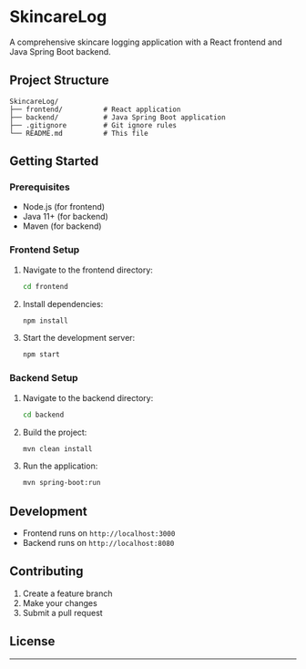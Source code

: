 # SkincareLog

A comprehensive skincare logging application with a React frontend and Java Spring Boot backend.

## Project Structure

```
SkincareLog/
├── frontend/          # React application
├── backend/           # Java Spring Boot application
├── .gitignore         # Git ignore rules
└── README.md          # This file
```

## Getting Started

### Prerequisites

- Node.js (for frontend)
- Java 11+ (for backend)
- Maven (for backend)

### Frontend Setup

1. Navigate to the frontend directory:
   ```bash
   cd frontend
   ```

2. Install dependencies:
   ```bash
   npm install
   ```

3. Start the development server:
   ```bash
   npm start
   ```

### Backend Setup

1. Navigate to the backend directory:
   ```bash
   cd backend
   ```

2. Build the project:
   ```bash
   mvn clean install
   ```

3. Run the application:
   ```bash
   mvn spring-boot:run
   ```

## Development

- Frontend runs on `http://localhost:3000`
- Backend runs on `http://localhost:8080`

## Contributing

1. Create a feature branch
2. Make your changes
3. Submit a pull request

## License

---
